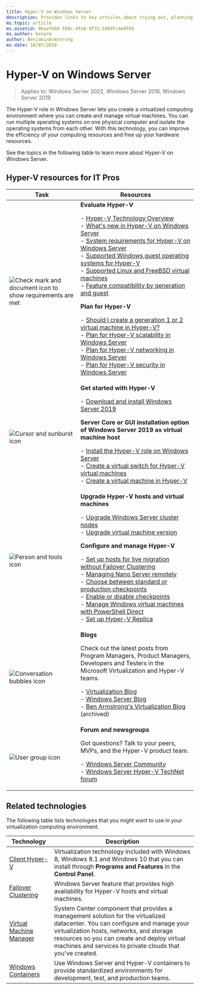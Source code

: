 ```yaml
---
title: Hyper-V on Windows Server
description: Provides links to key articles about trying out, planning, deploying, and managing Hyper-V
ms.topic: article
ms.assetid: 0baef6b8-598c-4fe0-9f31-5869fc4e0f69
ms.author: benarm
author: BenjaminArmstrong
ms.date: 10/07/2016
---
```

# Hyper-V on Windows Server

>Applies to: Windows Server 2022, Windows Server 2016, Windows Server 2019

The Hyper-V role in Windows Server lets you create a virtualized computing environment where you can create and manage virtual machines. You can run multiple operating systems on one physical computer and isolate the operating systems from each other. With this technology, you can improve the efficiency of your computing resources and free up your hardware resources.

See the topics in the following table to learn more about Hyper-V on Windows Server.

## Hyper-V resources for IT Pros

|Task |Resources|
|---|---|
|![Check mark and document icon to show requirements are met](media/All_Symbols_MeetsRequirements.png)|**Evaluate Hyper-V**<p>- [Hyper-V Technology Overview](Hyper-V-Technology-Overview.md)<br />- [What's new in Hyper-V on Windows Server](What-s-new-in-Hyper-V-on-Windows.md)<br />- [System requirements for Hyper-V on Windows Server](System-requirements-for-Hyper-V-on-Windows.md)<br />- [Supported Windows guest operating systems for Hyper-V](Supported-Windows-guest-operating-systems-for-Hyper-V-on-Windows.md) <br />- [Supported Linux and FreeBSD virtual machines](Supported-Linux-and-FreeBSD-virtual-machines-for-Hyper-V-on-Windows.md)<br />- [Feature compatibility by generation and guest](Hyper-V-feature-compatibility-by-generation-and-guest.md) <p>**Plan for Hyper-V**<p>- [Should I create a generation 1 or 2 virtual machine in Hyper-V?](plan/Should-I-create-a-generation-1-or-2-virtual-machine-in-Hyper-V.md) <br />- [Plan for Hyper-V scalability in Windows Server](plan/plan-hyper-v-scalability-in-windows-server.md) <br />- [Plan for Hyper-V networking in Windows Server](plan/plan-hyper-v-networking-in-windows-server.md) <br />- [Plan for Hyper-V security in Windows Server](plan/plan-hyper-v-security-in-windows-server.md)|
|![Cursor and sunburst icon](media/All_Symbols_GetStarted.png)|**Get started with Hyper-V**<p>- [Download and install Windows Server 2019](https://www.microsoft.com/evalcenter/evaluate-windows-server-2019)<p>**Server Core or GUI installation option of Windows Server 2019 as virtual machine host**<p>- [Install the Hyper-V role on Windows Server](get-started/Install-the-Hyper-V-role-on-Windows-Server.md)<br />- [Create a virtual switch for Hyper-V virtual machines](get-started/Create-a-virtual-switch-for-Hyper-V-virtual-machines.md)<br />- [Create a virtual machine in Hyper-V](get-started/Create-a-virtual-machine-in-Hyper-V.md)|
|![Person and tools icon](media/All_Symbols_Administrator.png)|**Upgrade Hyper-V hosts and virtual machines**<p>- [Upgrade Windows Server cluster nodes](../../failover-clustering/Cluster-Operating-System-Rolling-Upgrade.md)<br />- [Upgrade virtual machine version](deploy/Upgrade-virtual-machine-version-in-Hyper-V-on-Windows-or-Windows-Server.md)<p>**Configure and manage Hyper-V**<p>- [Set up hosts for live migration without Failover Clustering](deploy/Set-up-hosts-for-live-migration-without-Failover-Clustering.md)<br />- [Managing Nano Server remotely](../../get-started/manage-nano-server.md)<br />- [Choose between standard or production checkpoints](manage/Choose-between-standard-or-production-checkpoints-in-Hyper-V.md)<br />- [Enable or disable checkpoints](manage/Enable-or-disable-checkpoints-in-Hyper-V.md)<br />- [Manage Windows virtual machines with PowerShell Direct](manage/Manage-Windows-virtual-machines-with-PowerShell-Direct.md)<br />- [Set up Hyper-V Replica](manage/Set-up-Hyper-V-Replica.md)|
|![Conversation bubbles icon](media/All_Symbols_Chat.png)|**Blogs**<p>Check out the latest posts from Program Managers, Product Managers, Developers and Testers in the Microsoft Virtualization and Hyper-V teams.<p>- [Virtualization Blog](https://blogs.technet.com/b/virtualization/)<br />- [Windows Server Blog](https://blogs.technet.com/b/windowsserver/)<br />- [Ben Armstrong's Virtualization Blog](/archive/blogs/virtual_pc_guy/) (archived)|
|![User group icon](media/All_Symbols_Users_Group.png)|**Forum and newsgroups**<p>Got questions? Talk to your peers, MVPs, and the Hyper-V product team.<p>- [Windows Server Community](https://techcommunity.microsoft.com/t5/Windows-Server/ct-p/Windows-Server)<br />- [Windows Server Hyper-V TechNet forum](/answers/topics/windows-server-hyper-v.html)|

## Related technologies

The following table lists technologies that you might want to use in your virtualization computing environment.

|Technology|Description|
|--------------|---------------|
|[Client Hyper-V](/virtualization/hyper-v-on-windows/index)|Virtualization technology included with Windows 8, Windows 8.1 and Windows 10 that you can install through **Programs and Features** in the **Control Panel**.|
|[Failover Clustering](../../failover-clustering/whats-new-in-failover-clustering.md)|Windows Server feature that provides high availability for Hyper-V hosts and virtual machines.|
|[Virtual Machine Manager](/system-center/vmm/overview)|System Center component that provides a management solution for the virtualized datacenter. You can configure and manage your virtualization hosts, networks, and storage resources so you can create and deploy virtual machines and services to private clouds that you've created.|
|[Windows Containers](/virtualization/windowscontainers/)|Use Windows Server and Hyper-V containers to provide standardized environments for development, test, and production teams.|
